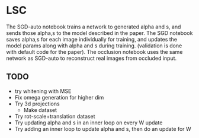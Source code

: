# LSC
The SGD-auto notebook trains a network to generated alpha and s, and sends those alpha,s to the model described in the paper.
The SGD notebook saves alpha,s for each image individually for training, and updates the model params along with alpha and s during training. (validation is done with default code for the paper). The occlusion notebook uses the same network as SGD-auto to reconstruct real images from occluded input.
## TODO
* try whitening with MSE
* Fix omega generation for higher dim
* Try 3d projections
  * Make dataset
* Try rot-scale+translation dataset
* Try updating alpha and s in an inner loop on every W update
* Try adding an inner loop to update alpha and s, then do an update for W
